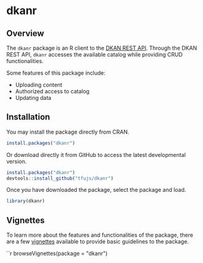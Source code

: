 # dkanr

## Overview

The `dkanr` package is an R client to the [DKAN REST API](https://dkan.readthedocs.io/en/latest/apis/rest-api.html). Through the DKAN REST API, `dkanr` accesses the available catalog while providing CRUD functionalities.

Some features of this package include:

* Uploading content
* Authorized access to catalog
* Updating data

## Installation

You may install the package directly from CRAN.
```r
install.packages("dkanr")
```

Or download directly it from GitHub to access the latest developmental version.
```r
install.packages("dkanr")
devtools::install_github("tfujs/dkanr")
```

Once you have downloaded the package, select the package and load. 
```r
library(dkanr)
```

## Vignettes

To learn more about the features and functionalities of the package, there are a few [vignettes](https://github.com/tonyfujs/dkanr/tree/master/vignettes) available to provide basic guidelines to the package.

``r
browseVignettes(package = "dkanr")
```
